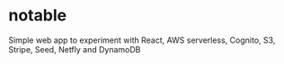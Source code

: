# notable
Simple web app to experiment with React, AWS serverless, Cognito, S3, Stripe, Seed, Netfly and DynamoDB
